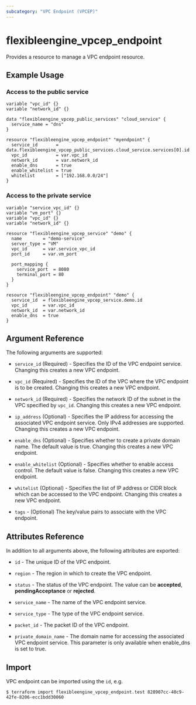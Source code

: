 ```yaml
---
subcategory: "VPC Endpoint (VPCEP)"
---
```


# flexibleengine_vpcep_endpoint

Provides a resource to manage a VPC endpoint resource.

## Example Usage

### Access to the public service

```hcl
variable "vpc_id" {}
variable "network_id" {}

data "flexibleengine_vpcep_public_services" "cloud_service" {
  service_name = "dns"
}

resource "flexibleengine_vpcep_endpoint" "myendpoint" {
  service_id       = data.flexibleengine_vpcep_public_services.cloud_service.services[0].id
  vpc_id           = var.vpc_id
  network_id       = var.network_id
  enable_dns       = true
  enable_whitelist = true
  whitelist        = ["192.168.0.0/24"]
}
```

### Access to the private service

```hcl
variable "service_vpc_id" {}
variable "vm_port" {}
variable "vpc_id" {}
variable "network_id" {}

resource "flexibleengine_vpcep_service" "demo" {
  name        = "demo-service"
  server_type = "VM"
  vpc_id      = var.service_vpc_id
  port_id     = var.vm_port

  port_mapping {
    service_port  = 8080
    terminal_port = 80
  }
}

resource "flexibleengine_vpcep_endpoint" "demo" {
  service_id  = flexibleengine_vpcep_service.demo.id
  vpc_id      = var.vpc_id
  network_id  = var.network_id
  enable_dns  = true
}
```

## Argument Reference

The following arguments are supported:

* `service_id` (Required) - Specifies the ID of the VPC endpoint service.
    Changing this creates a new VPC endpoint.

* `vpc_id` (Required) - Specifies the ID of the VPC where the VPC endpoint is to be created.
    Changing this creates a new VPC endpoint.

* `network_id` (Required) - Specifies the network ID of the subnet in the VPC specified by `vpc_id`.
    Changing this creates a new VPC endpoint.

* `ip_address` (Optional) - Specifies the IP address for accessing the associated VPC endpoint service.
    Only IPv4 addresses are supported. Changing this creates a new VPC endpoint.

* `enable_dns` (Optional) - Specifies whether to create a private domain name. The default value is true.
    Changing this creates a new VPC endpoint.

* `enable_whitelist` (Optional) - Specifies whether to enable access control. The default value is false.
    Changing this creates a new VPC endpoint.

* `whitelist` (Optional) - Specifies the list of IP address or CIDR block which can be accessed to the VPC endpoint.
    Changing this creates a new VPC endpoint.

* `tags` - (Optional) The key/value pairs to associate with the VPC endpoint.

## Attributes Reference

In addition to all arguments above, the following attributes are exported:

* `id` - The unique ID of the VPC endpoint.

* `region` - The region in which to create the VPC endpoint.

* `status` - The status of the VPC endpoint. The value can be **accepted**, **pendingAcceptance** or **rejected**.

* `service_name` - The name of the VPC endpoint service.

* `service_type` - The type of the VPC endpoint service.

* `packet_id` - The packet ID of the VPC endpoint.

* `private_domain_name` -  The domain name for accessing the associated VPC endpoint service.
    This parameter is only available when enable_dns is set to true.

## Import

VPC endpoint can be imported using the `id`, e.g.

```
$ terraform import flexibleengine_vpcep_endpoint.test 828907cc-40c9-42fe-8206-ecc1bdd30060
```
